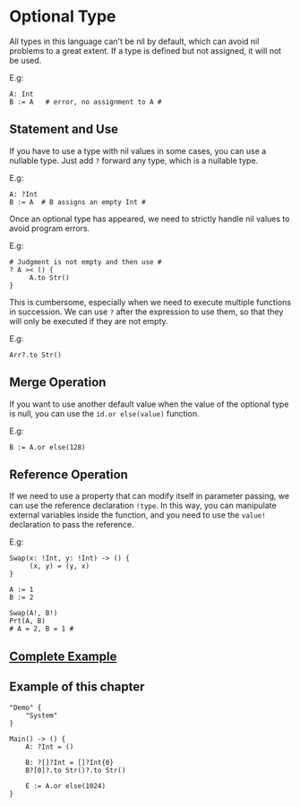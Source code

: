 # Optional Type
All types in this language can't be nil by default, which can avoid nil problems to a great extent.
If a type is defined but not assigned, it will not be used.

E.g:
```
A: Int
B := A   # error, no assignment to A #
```

## Statement and Use

If you have to use a type with nil values in some cases, you can use a nullable type.
Just add `?` forward any type, which is a nullable type.

E.g:
```
A: ?Int
B := A  # B assigns an empty Int #
```

Once an optional type has appeared, we need to strictly handle nil values to avoid program errors.

E.g:
```
# Judgment is not empty and then use #
? A >< () {
     A.to Str()
}
```

This is cumbersome, especially when we need to execute multiple functions in succession.
We can use `?` after the expression to use them, so that they will only be executed if they are not empty.

E.g:
```
Arr?.to Str()
```

## Merge Operation
If you want to use another default value when the value of the optional type is null, you can use the `id.or else(value)` function.

E.g:
```
B := A.or else(128)
```

## Reference Operation
If we need to use a property that can modify itself in parameter passing, we can use the reference declaration `!type`.
In this way, you can manipulate external variables inside the function, and you need to use the `value!` declaration to pass the reference.

E.g:
```
Swap(x: !Int, y: !Int) -> () {
     (x, y) = (y, x)
}

A := 1
B := 2

Swap(A!, B!)
Prt(A, B)
# A = 2, B = 1 #
```

## [Complete Example](../example.xs)

## Example of this chapter
```
"Demo" {
    "System"
}

Main() -> () {
    A: ?Int = ()

    B: ?[]?Int = []?Int{0}
    B?[0]?.to Str()?.to Str()

    E := A.or else(1024)
}
```
